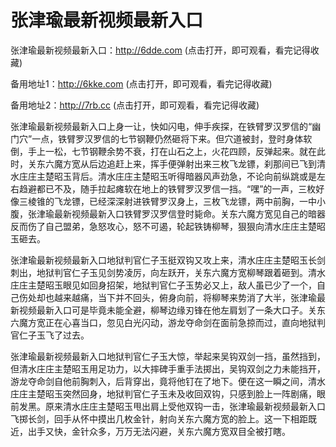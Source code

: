 # 张津瑜最新视频最新入口

张津瑜最新视频最新入口：http://6dde.com (点击打开，即可观看，看完记得收藏)

备用地址1：http://6kke.com (点击打开，即可观看，看完记得收藏)

备用地址2：http://7rb.cc (点击打开，即可观看，看完记得收藏)



张津瑜最新视频最新入口上身一让，快如闪电，伸手疾探，在铁臂罗汉罗信的“幽门穴”一点，铁臂罗汉罗信的七节钢鞭仍然砸将下来。但穴道被封，登时身体软倒，手上一松，七节钢鞭余势不衰，打在山石之上，火花四顾，反弹起来。就在此时，关东六魔方宽从后边追赶上来，挥手便弹射出来三枚飞龙镖，刹那间已飞到清水庄庄主楚昭玉背后。清水庄庄主楚昭玉听得暗器风声劲急，不论向前纵跳或是左右趋避都已不及，随手拉起瘫软在地上的铁臂罗汉罗信一挡。“嘿”的一声，三枚好像三棱锥的飞龙镖，已经深深射进铁臂罗汉身上，三枚飞龙镖，两中前胸，一中小腹，张津瑜最新视频最新入口铁臂罗汉罗信登时毙命。关东六魔方宽见自己的暗器反而伤了自己盟弟，急怒攻心，怒不可遏，轮起铁铸柳琴，狠狠向清水庄庄主楚昭玉砸去。

张津瑜最新视频最新入口地狱判官仁子玉挺双钩又攻上来，清水庄庄主楚昭玉长剑刺出，地狱判官仁子玉见剑势凌厉，向左跃开，关东六魔方宽柳琴跟着砸到。清水庄庄主楚昭玉眼见如回身招架，地狱判官仁子玉势必又上，敌人虽已少了一个，自己伤处却也越来越痛，当下并不回头，俯身向前，将柳琴来势消了大半，张津瑜最新视频最新入口可是毕竟未能全避，柳琴边缘刃锋在他左肩划了一条大口子。关东六魔方宽正在心喜当口，忽见白光闪动，游龙夺命剑在面前急掠而过，直向地狱判官仁子玉飞了过去。

张津瑜最新视频最新入口地狱判官仁子玉大惊，举起来吴钩双剑一挡，虽然挡到，但清水庄庄主楚昭玉用足功力，以大摔碑手重手法掷出，吴钩双剑之力未能挡开，游龙夺命剑自他前胸刺入，后背穿出，竟将他钉在了地下。便在这一瞬之间，清水庄庄主楚昭玉突然回身，地狱判官仁子玉未及收回双钩，只感到脸上一阵剧痛，眼前发黑。原来清水庄庄主楚昭玉甩出肩上受他双钩一击，张津瑜最新视频最新入口飞掷长剑，回手从怀中摸出几枚金针，射向关东六魔方宽的脸上。这一下相距既近，出手又快，金针众多，万万无法闪避，关东六魔方宽双目全被打瞎。
